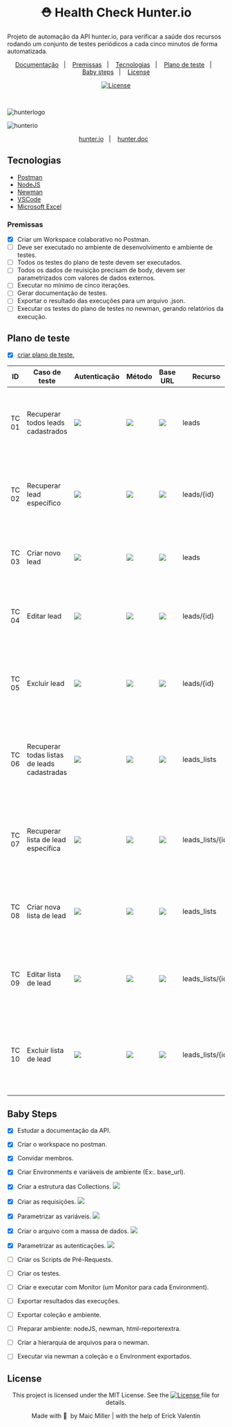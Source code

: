 <div text align="center">

# ⛑ Health Check Hunter.io

</div>

Projeto de automação da API hunter.io, para verificar a saúde dos recursos rodando um conjunto de testes periódicos a cada cinco minutos de forma automatizada.

<p align="center">
  <a href="#Documentação">Documentação</a>&nbsp;&nbsp;&nbsp;|&nbsp;&nbsp;&nbsp;
  <a href="#Premissas">Premissas</a>&nbsp;&nbsp;&nbsp;|&nbsp;&nbsp;&nbsp;
  <a href="#Tecnologias">Tecnologias</a>&nbsp;&nbsp;&nbsp;|&nbsp;&nbsp;&nbsp;
  <a href="#Plano-de-teste">Plano de teste</a>&nbsp;&nbsp;&nbsp;|&nbsp;&nbsp;&nbsp;
  <a href="#Baby-Steps">Baby steps</a>&nbsp;&nbsp;&nbsp;|&nbsp;&nbsp;&nbsp;
  <a href="#License">License</a>
</p>

<p align="center">
  <a href="https://mit-license.org/">
  <img src="https://img.shields.io/static/v1?label=license&message=MIT&color=5965E0&labelColor=121214" alt="License">
  </a>
</p>

<br>

![hunterlogo](https://user-images.githubusercontent.com/990877/132140715-c9058f6d-aa91-40c1-9f22-5f24f39e281c.png)

![hunterio](https://user-images.githubusercontent.com/990877/132139561-b0200e2c-5eea-40f2-9805-1cd51b279495.png)

<p align="center">
  <a href="https://hunter.io/">hunter.io</a>&nbsp;&nbsp;&nbsp;|&nbsp;&nbsp;&nbsp;
  <a href="https://hunter.io/api-documentation/v2">hunter.doc</a>&nbsp;&nbsp;&nbsp;
</p>

## Tecnologias

- [Postman](https://www.postman.com/)
- [NodeJS](https://nodejs.org/en/)
- [Newman](https://www.npmjs.com/package/newman)
- [VSCode](https://code.visualstudio.com/)
- [Microsoft Excel](https://www.microsoft.com/pt-br/microsoft-365/excel)

### Premissas

- [x] Criar um Workspace colaborativo no Postman.
- [ ] Deve ser executado no ambiente de desenvolvimento e ambiente de testes.
- [ ] Todos os testes do plano de teste devem ser executados.
- [ ] Todos os dados de reuisição precisam de body, devem ser parametrizados com valores de dados externos.
- [ ] Executar no mínimo de cinco iterações.
- [ ] Gerar documentação de testes.
- [ ] Exportar o resultado das execuções para um arquivo .json.
- [ ] Executar os testes do plano de testes no newman, gerando relatórios da execução.

## Plano de teste
- [x] [criar plano de teste.]()

<table>
<thead>
  <tr>
    <th>ID</th>
    <th>Caso de teste</th>
    <th>Autenticação</th>
     <th>Método</th>
     <th>Base URL</th>
     <th>Recurso</th>
     <th>Passos</th>
     <th>Resultado Esperado</th>
  </tr>
</thead>
<tbody>
  <tr>
    <td>TC 01</td>
    <td>Recuperar todos leads cadastrados</td>
    <td><img src="https://img.shields.io/badge/API-Key-lightgrey"></td>
    <td> <img src="https://img.shields.io/badge/%E2%87%A3-GET-green"> </td>
    <td><a href="https://hunter.io/api-documentation/v2"><img src="https://img.shields.io/badge/%F0%9F%A6%8A-URL-9cf"></a></td>
    <td>leads</td>
    <td>Enviar requisição GET assíncrona para recuperar todos leads</td>
    <td>
      <img src="https://img.shields.io/badge/STATUS%20CODE-200-success">
      <img src="https://img.shields.io/badge/String%20'OK'%20-response-success">
      <img src="https://img.shields.io/badge/Tempo%20Execu%C3%A7%C3%A3o%20-%3C%202s-success">
    </td>
  </tr>
  <tr>
    <td>TC 02</td>
    <td>Recuperar lead específico</td>
    <td><img src="https://img.shields.io/badge/API-Key-lightgrey"></td>
    <td><img src="https://img.shields.io/badge/%E2%87%A3-GET-green"></td>
    <td><a href="https://hunter.io/api-documentation/v2"><img src="https://img.shields.io/badge/%F0%9F%A6%8A-URL-9cf"></a></td>
    <td>leads/{id}</td>
    <td>Enviar requisição GET assíncrona para recuperar lead específico</td>
    <td>
      <img src="https://img.shields.io/badge/STATUS%20CODE-200-success">
      <img src="https://img.shields.io/badge/String%20'OK'%20-response-success">
      <img src="https://img.shields.io/badge/Tempo%20Execu%C3%A7%C3%A3o%20-%3C%202s-success">
    </td>
  </tr>
    <tr>
    <td>TC 03</td>
    <td>Criar novo lead</td>
    <td><img src="https://img.shields.io/badge/API-Key-lightgrey"></td>
    <td><img src="https://img.shields.io/badge/%E2%87%A1-POST-yellow"></td>
    <td><a href="https://hunter.io/api-documentation/v2"><img src="https://img.shields.io/badge/%F0%9F%A6%8A-URL-9cf"></a></td>
    <td>leads</td>
    <td>Enviar requisição POST assincrona para criar novo Lead</td>
    <td>
      <img src="https://img.shields.io/badge/STATUS%20CODE-200%2C%20201%2C%20202-success">
      <img src="https://img.shields.io/badge/String%20'Created'%20-response-success">
      <img src="https://img.shields.io/badge/Tempo%20Execu%C3%A7%C3%A3o%20-%3C%202s-success">
    </td>
  </tr>
    </tr>
    <tr>
    <td>TC 04</td>
    <td>Editar lead</td>
    <td><img src="https://img.shields.io/badge/API-Key-lightgrey"></td>
    <td><img src="https://img.shields.io/badge/%E2%87%A1-PUT-blue"></td>
    <td><a href="https://hunter.io/api-documentation/v2"><img src="https://img.shields.io/badge/%F0%9F%A6%8A-URL-9cf"></a></td>
    <td>leads/{id}</td>
    <td>Enviar requisição PUT assincrona para alterar Lead</td>
    <td>
      <img src="https://img.shields.io/badge/STATUS%20CODE-204-success">
      <img src="https://img.shields.io/badge/String%20'No%20Content'-response-success">
    </td>
  </tr>
    </tr>
    <tr>
    <td>TC 05</td>
    <td>Excluir lead</td>
    <td><img src="https://img.shields.io/badge/API-Key-lightgrey"></td>
    <td><img src="https://img.shields.io/badge/%E2%98%A0%EF%B8%8E-DEL-red"></td>
    <td><a href="https://hunter.io/api-documentation/v2"><img src="https://img.shields.io/badge/%F0%9F%A6%8A-URL-9cf"></a></td>
    <td>leads/{id}</td>
    <td>Enviar requisição DELETE assincrona para deletar lead específico</td>
    <td>
      <img src="https://img.shields.io/badge/STATUS%20CODE-204-success">
      <img src="https://img.shields.io/badge/String%20'No%20Content'-response-success">
    </td>
  </tr>
    </tr>
    <tr>
    <td>TC 06</td>
    <td>Recuperar todas listas de leads cadastradas</td>
    <td><img src="https://img.shields.io/badge/API-Key-lightgrey"></td>
    <td><img src="https://img.shields.io/badge/%E2%87%A3-GET-green"></td>
    <td><a href="https://hunter.io/api-documentation/v2"><img src="https://img.shields.io/badge/%F0%9F%A6%8A-URL-9cf"></a></td>
    <td>leads_lists</td>
    <td>Enviar requisição GET assíncrona para recuperar todas listas de leads</td>
    <td>
      <img src="https://img.shields.io/badge/STATUS%20CODE-200-success">
      <img src="https://img.shields.io/badge/String%20'OK'%20-response-success">
      <img src="https://img.shields.io/badge/Tempo%20Execu%C3%A7%C3%A3o%20-%3C%202s-success">
    </td>
  </tr>
    </tr>
    <tr>
    <td>TC 07</td>
    <td>Recuperar lista de lead específica</td>
    <td><img src="https://img.shields.io/badge/API-Key-lightgrey"></td>
    <td><img src="https://img.shields.io/badge/%E2%87%A3-GET-green"></td>
    <td><a href="https://hunter.io/api-documentation/v2"><img src="https://img.shields.io/badge/%F0%9F%A6%8A-URL-9cf"></a></td>
    <td>leads_lists/{id}</td>
    <td>Enviar requisição GET assíncrona para recuperar uma lista de leads específico</td>
    <td>
      <img src="https://img.shields.io/badge/STATUS%20CODE-200-success">
      <img src="https://img.shields.io/badge/String%20'OK'%20-response-success">
      <img src="https://img.shields.io/badge/Tempo%20Execu%C3%A7%C3%A3o%20-%3C%202s-success">
    </td>
  </tr>
    </tr>
    <tr>
    <td>TC 08</td>
    <td>Criar nova lista de lead</td>
    <td><img src="https://img.shields.io/badge/API-Key-lightgrey"></td>
    <td><img src="https://img.shields.io/badge/%E2%87%A1-POST-yellow"></td>
    <td><a href="https://hunter.io/api-documentation/v2"><img src="https://img.shields.io/badge/%F0%9F%A6%8A-URL-9cf"></a></td>
    <td>leads_lists</td>
    <td>Enviar requisição POST assincrona para criar nova lista de Lead</td>
    <td>
      <img src="https://img.shields.io/badge/STATUS%20CODE-200%2C%20201%2C%20202-success">
      <img src="https://img.shields.io/badge/String%20'Created'%20-response-success">
      <img src="https://img.shields.io/badge/Tempo%20Execu%C3%A7%C3%A3o%20-%3C%202s-success">
    </td>
  </tr>
    </tr>
    <tr>
    <td>TC 09</td>
    <td>Editar lista de lead</td>
    <td><img src="https://img.shields.io/badge/API-Key-lightgrey"></td>
    <td><img src="https://img.shields.io/badge/%E2%87%A1-PUT-blue"></td>
    <td><a href="https://hunter.io/api-documentation/v2"><img src="https://img.shields.io/badge/%F0%9F%A6%8A-URL-9cf"></a></td>
    <td>leads_lists/{id}</td>
    <td>Enviar requisição PUT assincrona para alterar lista de Lead</td>
    <td>
      <img src="https://img.shields.io/badge/STATUS%20CODE-204-success">
      <img src="https://img.shields.io/badge/String%20'No%20Content'-response-success">
    </td>
  </tr>
    </tr>
    <tr>
    <td>TC 10</td>
    <td>Excluir lista de lead</td>
    <td><img src="https://img.shields.io/badge/API-Key-lightgrey"></td>
    <td><img src="https://img.shields.io/badge/%E2%98%A0%EF%B8%8E-DEL-red"></td>
    <td><a href="https://hunter.io/api-documentation/v2"><img src="https://img.shields.io/badge/%F0%9F%A6%8A-URL-9cf"></a></td>
    <td>leads_lists/{id}</td>
    <td>Enviar requisição DELETE assincrona para deletar uma lista de lead específica</td>
    <td>
      <img src="https://img.shields.io/badge/STATUS%20CODE-204-success">
      <img src="https://img.shields.io/badge/String%20'No%20Content'-response-success">
    </td>
  </tr>
  
</tbody>
</table>

## Baby Steps

- [x] Estudar a documentação da API.
- [x] Criar o workspace no postman.
- [x] Convidar membros.
- [x] Criar Environments e variáveis de ambiente (Ex:. base_url).
- [x] Criar a estrutura das Collections.
<a href="https://user-images.githubusercontent.com/990877/132251798-69de8aba-4a2d-4b07-a600-704f9f87144e.png"><img src="https://img.shields.io/badge/ex%3A%20-png-9cf"></a>

- [x] Criar as requisições.
<a href="https://user-images.githubusercontent.com/990877/132255845-64c58d75-74cf-4818-a7cd-6c90e2c18088.png"><img src="https://img.shields.io/badge/ex%3A%20-png-9cf"></a>

- [x] Parametrizar as variáveis.
<a href="https://user-images.githubusercontent.com/990877/132256061-500cc661-1bba-4c05-b1c5-a58aece176c4.png"><img src="https://img.shields.io/badge/ex%3A%20-png-9cf"></a>

- [x] Criar o arquivo com a massa de dados.
<a href="https://user-images.githubusercontent.com/990877/132259231-28ab0e36-d194-4943-a2eb-1d2fd7657fd3.png"><img src="https://img.shields.io/badge/ex%3A%20-png-9cf"></a>

- [x] Parametrizar as autenticações.
<a href="https://user-images.githubusercontent.com/990877/132256061-500cc661-1bba-4c05-b1c5-a58aece176c4.png"><img src="https://img.shields.io/badge/ex%3A%20-png-9cf"></a>

- [ ] Criar os Scripts de Pré-Requests.
- [ ] Criar os testes.
- [ ] Criar e executar com Monitor (um Monitor para cada Environment).
- [ ] Exportar resultados das execuções.
- [ ] Exportar coleção e ambiente.
- [ ] Preparar ambiente: nodeJS, newman, html-reporterextra.
- [ ] Criar a hierarquia de arquivos para o newman.
- [ ] Executar via newman a coleção e o Environment exportados.

##

## License

<div align="center">
  
<p>This project is licensed under the MIT License. See the
  <a href="https://mit-license.org/">
  <img src="https://img.shields.io/static/v1?label=license&message=MIT&color=5965E0&labelColor=121214" alt="License">
  </a> file for details.</p>
<p> Made with 🧡 &nbsp;by Maic Miller | with the help of Erick Valentin</p>
  
<div>
